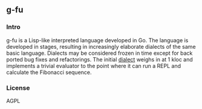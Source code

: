 ## g-fu

### Intro
g-fu is a Lisp-like interpreted language developed in Go. The language is developed in stages, resulting in increasingly elaborate dialects of the same basic language. Dialects may be considered frozen in time except for back ported bug fixes and refactorings. The initial [dialect](https://github.com/codr7/g-fu/tree/master/v1) weighs in at 1 kloc and implements a trivial evaluator to the point where it can run a REPL and calculate the Fibonacci sequence.

### License
AGPL